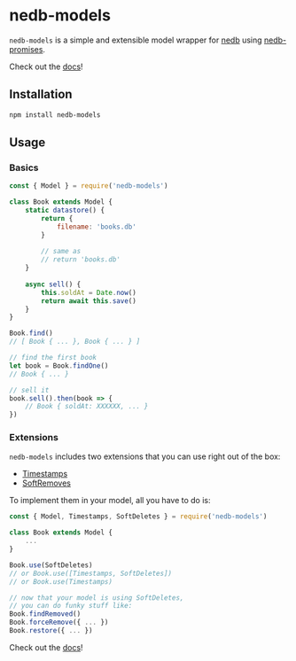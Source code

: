 # nedb-models
`nedb-models` is a simple and extensible model wrapper for [nedb](https://www.npmjs.com/package/nedb) using [nedb-promises](https://www.npmjs.com/package/nedb-promises).

Check out the [docs](https://github.com/bajankristof/nedb-models/blob/master/docs.md)!

## Installation
```bash
npm install nedb-models
```

## Usage
### Basics
```js
const { Model } = require('nedb-models')

class Book extends Model {
	static datastore() {
      	return {
        	filename: 'books.db'
        }
            
        // same as
        // return 'books.db'
    }
    
    async sell() {
        this.soldAt = Date.now()
        return await this.save()
    } 
}

Book.find()
// [ Book { ... }, Book { ... } ]

// find the first book
let book = Book.findOne()
// Book { ... }

// sell it
book.sell().then(book => {
	// Book { soldAt: XXXXXX, ... }
})
```

### Extensions
`nedb-models` includes two extensions that you can use right out of the box:
- [Timestamps](https://github.com/bajankristof/nedb-models/blob/master/docs.md#Timestamps)
- [SoftRemoves](https://github.com/bajankristof/nedb-models/blob/master/docs.md#SoftRemoves)

To implement them in your model, all you have to do is:
```js
const { Model, Timestamps, SoftDeletes } = require('nedb-models')

class Book extends Model {
	...
}

Book.use(SoftDeletes)
// or Book.use([Timestamps, SoftDeletes])
// or Book.use(Timestamps)

// now that your model is using SoftDeletes, 
// you can do funky stuff like:
Book.findRemoved()
Book.forceRemove({ ... })
Book.restore({ ... })
```

Check out the [docs](https://github.com/bajankristof/nedb-models/blob/master/docs.md)!